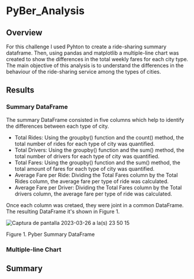 # PyBer_Analysis
## Overview
For this challenge I used Pyhton to create a ride-sharing summary dataframe. Then, using pandas and matplotlib a multiple-line chart was created to show the differences in the total weekly fares for each city type. The main objective of this analysis is to understand the differences in the behaviour of the ride-sharing service among the types of cities.

## Results
### Summary DataFrame
The summary DataFrame consisted in five columns which help to identify the differences between each type of city. 
- Total Rides: Using the groupby() function and the count() method, the total number of rides for each type of city was quantified.
- Total Drivers: Using the groupby() function and the sum() method, the total number of drivers for each type of city was quantified.
- Total Fares: Using the groupby() function and the sum() method, the total amount of fares for each type of city was quantified.
- Average Fare per Ride: Dividing the Total Fares column by the Total Rides column, the average fare per type of ride was calculated.
- Average Fare per Driver: Dividing the Total Fares column by the Total drivers column, the average fare per type of ride was calculated.


Once each column was cretaed, they were joint in a common DataFrame. The resulting DataFrame it's shown in Figure 1.


![Captura de pantalla 2023-03-26 a la(s) 23 50 15](https://user-images.githubusercontent.com/93279134/227851934-9d119ef5-4157-4e98-9a06-80fe6515bab0.png)

Figure 1. Pyber Summary DataFrame

### Multiple-line Chart


## Summary 
